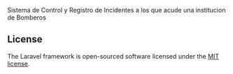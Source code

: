 

Sistema de Control y Registro de Incidentes a los que acude una institucion de Bomberos
## License

The Laravel framework is open-sourced software licensed under the [MIT license](https://opensource.org/licenses/MIT).
